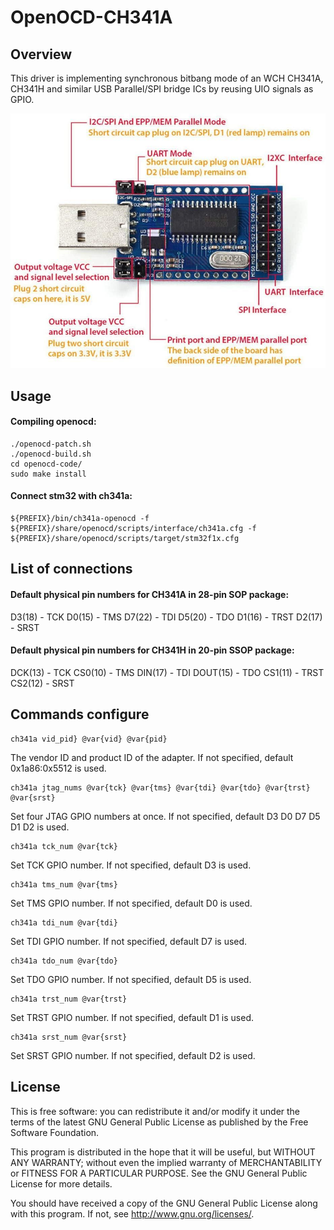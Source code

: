 # OpenOCD-CH341A

## Overview

This driver is implementing synchronous bitbang mode of an WCH CH341A, CH341H and similar USB Parallel/SPI bridge ICs by reusing UIO signals as GPIO.

![](doc/ch341a.png)

## Usage

#### Compiling openocd:

```
./openocd-patch.sh
./openocd-build.sh
cd openocd-code/
sudo make install
```

#### Connect stm32 with ch341a:

```
${PREFIX}/bin/ch341a-openocd -f ${PREFIX}/share/openocd/scripts/interface/ch341a.cfg -f ${PREFIX}/share/openocd/scripts/target/stm32f1x.cfg
```

## List of connections

#### Default physical pin numbers for CH341A in 28-pin SOP package:

D3(18) - TCK
D0(15) - TMS
D7(22) - TDI
D5(20) - TDO
D1(16) - TRST
D2(17) - SRST

#### Default physical pin numbers for CH341H in 20-pin SSOP package:

DCK(13) - TCK
CS0(10) - TMS
DIN(17) - TDI
DOUT(15) - TDO
CS1(11) - TRST
CS2(12) - SRST

## Commands configure

```
ch341a vid_pid} @var{vid} @var{pid}
```

The vendor ID and product ID of the adapter. If not specified, default 0x1a86:0x5512 is used.

```
ch341a jtag_nums @var{tck} @var{tms} @var{tdi} @var{tdo} @var{trst} @var{srst}
```

Set four JTAG GPIO numbers at once. If not specified, default D3 D0 D7 D5 D1 D2 is used.

```
ch341a tck_num @var{tck}
```

Set TCK GPIO number. If not specified, default D3 is used.

```
ch341a tms_num @var{tms}
```

Set TMS GPIO number. If not specified, default D0 is used.

```
ch341a tdi_num @var{tdi}
```

Set TDI GPIO number. If not specified, default D7 is used.

```
ch341a tdo_num @var{tdo}
```

Set TDO GPIO number. If not specified, default D5 is used.

```
ch341a trst_num @var{trst}
```

Set TRST GPIO number. If not specified, default D1 is used.

```
ch341a srst_num @var{srst}
```

Set SRST GPIO number. If not specified, default D2 is used.

## License

This is free software: you can redistribute it and/or modify it under the terms of the latest GNU General Public License as published by the Free Software Foundation.

This program is distributed in the hope that it will be useful, but WITHOUT ANY WARRANTY; without even the implied warranty of MERCHANTABILITY or FITNESS FOR A PARTICULAR PURPOSE. See the GNU General Public License for more details.

You should have received a copy of the GNU General Public License along with this program. If not, see http://www.gnu.org/licenses/.

